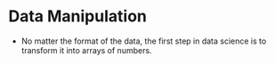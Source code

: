# Data Manipulation

+ No matter the format of the data, the first step in data science is to transform it into arrays of numbers.
